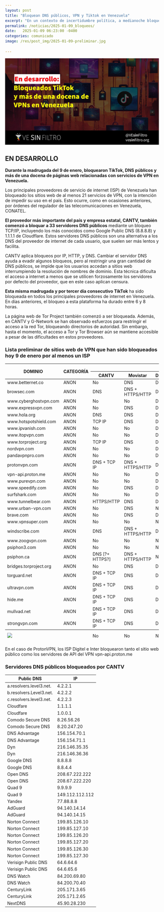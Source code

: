 ```yaml
---
layout: post
title: "Bloquean DNS públicos, VPN y Tiktok en Venezuela"
excerpt: "En un contexto de incertidumbre política, a medianoche bloquearon TikTok, DNS públicos y más de una docena de páginas web relacionadas con servicios de VPN en Venezuela."
permalink: /noticias/2025-01-09_bloqueos/
date:   2025-01-09 06:23:00 -0400
categories: comunicado
image: /res/post_img/2025-01-09-preliminar.jpg

---
```

<p class="cover"><img class="" src="/res/post_img/2025-01-09-preliminar.jpg"></p>


## EN DESARROLLO

**Durante la madrugada del 9 de enero, bloquearon TikTok, DNS públicos y más de una docena de páginas web relacionadas con servicios de VPN en Venezuela.**

Los principales proveedores de servicio de internet (ISP) de Venezuela han bloqueado los sitios web de al menos 21 servicios de VPN, con la intención de impedir su uso en el país. Esto ocurre, como en ocasiones anteriores, por órdenes del regulador de las telecomunicaciones en Venezuela, CONATEL.

**El proveedor más importante del país y empresa estatal, CANTV, también comenzó a bloquar a 33 servidores DNS públicos** mediante un bloqueo TCP/IP, incluyendo los más conocidos como Google Public DNS (8.8.8.8) y 1.1.1.1 de Cloudflare. Estos servidores DNS públicos son una alternativa a los DNS del proveedor de internet de cada usuario, que suelen ser más lentos y facilita.

CANTV aplica bloqueos por IP, HTTP, y DNS. Cambiar el servidor DNS ayuda a evadir algunos bloqueos, pero al restringir una gran cantidad de DNS públicos, se impide que los usuarios accedan a sitios web interrumpiendo la resolución de nombres de dominio. Esta técnica dificulta el acceso a internet a menos que se utilicen forzosamente los servidores por defecto del proveedor, que en este caso aplican censura. 

**Esta misma madrugada y por tercer día consecutivo TikTok** ha sido bloqueada en todos los principales proveedores de internet en Venezuela. En días anteriores, el bloqueo a esta plataforma ha durado entre 6 y 8 horas.

La página web de Tor Project también comenzó a ser bloqueada. Además, en CANTV y G-Network se han observado esfuerzos para restringir el acceso a la red Tor, bloqueando directorios de autoridad. Sin embargo, hasta el momento, el acceso a Tor y Tor Browser aún se mantiene accesible a pesar de las dificultades en estos proveedores.

### Lista preliminar de sitios web de VPN que han sido bloqueados hoy 9 de enero por al menos un ISP
<div class="table-responsive">
<table class="blocklist">
    <thead>
        <tr>
        <th rowspan="2"><strong>DOMINIO</strong></th>
        <th rowspan="2"><strong>CATEGORÍA</strong></th>
        <th colspan="8"><strong>Mecanismo de Bloqueo por ISP</strong></th>
        </tr>
        <tr>
        <th><strong>CANTV</strong></th>
        <th><strong>Movistar</strong></th>
        <th><strong>Digitel</strong></th>
        <th><strong>Inter</strong></th>
        <th><strong>Netuno</strong></th>
        <th><strong>Supercable</strong></th>
        <th><strong>Airtek</strong></th>
        <th><strong>G-Network</strong></th>
        </tr>
    </thead>
        <tbody>
            <tr>
    <tr>
        <td>www.betternet.co</td>
        <td>ANON</td>
        <td class="accesible">No</td>
        <td class="partial">DNS</td>
        <td class="partial">DNS</td>
        <td class="partial">DNS</td>
        <td class="partial">DNS</td>
        <td class="accesible">No</td>
        <td class="block">HTTPS/HTTP</td>
        <td class="partial">DNS</td>
    </tr>
    <tr>
        <td>browsec.com</td>
        <td>ANON</td>
        <td class="partial">DNS</td>
        <td class="http-dns">DNS + HTTPS/HTTP</td>
        <td class="partial">DNS</td>
        <td class="partial">DNS</td>
        <td class="partial">DNS</td>
        <td class="accesible">No</td>
        <td class="block">HTTPS/HTTP</td>
        <td class="partial">DNS</td>
    </tr>
    <tr>
        <td>www.cyberghostvpn.com</td>
        <td>ANON</td>
        <td class="accesible">No</td>
        <td class="accesible">No</td>
        <td class="partial">DNS</td>
        <td class="accesible">No</td>
        <td class="accesible">No</td>
        <td class="accesible">No</td>
        <td class="accesible">No</td>
        <td class="partial">DNS</td>
    </tr>
    <tr>
        <td>www.expressvpn.com</td>
        <td>ANON</td>
        <td class="accesible">No</td>
        <td class="partial">DNS</td>
        <td class="partial">DNS</td>
        <td class="partial">DNS</td>
        <td class="partial">DNS</td>
        <td class="accesible">No</td>
        <td class="block">HTTPS/HTTP</td>
        <td class="partial">DNS</td>
    </tr>
    <tr>
        <td>www.hola.org</td>
        <td>ANON</td>
        <td class="partial">DNS</td>
        <td class="partial">DNS</td>
        <td class="partial">DNS</td>
        <td class="partial">DNS</td>
        <td class="accesible">No</td>
        <td class="accesible">No</td>
        <td class="block">HTTPS/HTTP</td>
        <td class="partial">DNS</td>
    </tr>
    <tr>
        <td>www.hotspotshield.com</td>
        <td>ANON</td>
        <td class="http-dns">TCP IP</td>
        <td class="partial">DNS</td>
        <td class="partial">DNS</td>
        <td class="partial">DNS</td>
        <td class="accesible">No</td>
        <td class="partial">DNS</td>
        <td class="block">HTTPS/HTTP</td>
        <td class="partial">DNS</td>
    </tr>
    <tr>
        <td>www.ipvanish.com</td>
        <td>ANON</td>
        <td class="accesible">No</td>
        <td class="accesible">No</td>
        <td class="partial">DNS</td>
        <td class="accesible">No</td>
        <td class="accesible">No</td>
        <td class="accesible">No</td>
        <td class="accesible">No</td>
        <td class="partial">DNS</td>
    </tr>
    <tr>
        <td>www.itopvpn.com</td>
        <td>ANON</td>
        <td class="accesible">No</td>
        <td class="accesible">No</td>
        <td class="partial">DNS</td>
        <td class="partial">DNS</td>
        <td class="partial">DNS</td>
        <td class="accesible">No</td>
        <td class="block">HTTPS/HTTP</td>
        <td class="partial">DNS</td>
    </tr>
    <tr>
        <td>www.torproject.org</td>
        <td>ANON</td>
        <td class="http-dns">TCP IP</td>
        <td class="partial">DNS</td>
        <td class="partial">DNS</td>
        <td class="partial">DNS</td>
        <td class="partial">DNS</td>
        <td class="partial">DNS</td>
        <td class="block">HTTPS/HTTP</td>
        <td class="partial">DNS</td>
    </tr>
    <tr>
        <td>nordvpn.com</td>
        <td>ANON</td>
        <td class="accesible">No</td>
        <td class="accesible">No</td>
        <td class="partial">DNS</td>
        <td class="accesible">No</td>
        <td class="accesible">No</td>
        <td class="accesible">No</td>
        <td class="accesible">No</td>
        <td class="partial">DNS</td>
    </tr>
    <tr>
        <td>pandavpnpro.com</td>
        <td>ANON</td>
        <td class="accesible">No</td>
        <td class="accesible">No</td>
        <td class="partial">DNS</td>
        <td class="accesible">No</td>
        <td class="accesible">No</td>
        <td class="accesible">No</td>
        <td class="accesible">No</td>
        <td class="partial">DNS</td>
    </tr>
    <tr>
        <td>protonvpn.com</td>
        <td>ANON</td>
        <td class="http-dns">DNS + TCP IP</td>
        <td class="http-dns">DNS +  HTTPS/HTTP</td>
        <td class="partial">DNS</td>
        <td class="partial">DNS</td>
        <td class="partial">DNS</td>
        <td class="partial">DNS</td>
        <td class="block">HTTPS/HTTP</td>
        <td class="http-dns">DNS + TCP IP</td>
    </tr>
    <tr>
        <td>vpn-api.proton.me</td>
        <td>ANON</td>
        <td class="accesible">No</td>
        <td class="accesible">No</td>
        <td class="partial">DNS</td>
        <td class="partial">DNS</td>
        <td class="accesible">No</td>
        <td class="accesible">No</td>
        <td class="accesible">No</td>
        <td class="http-dns">TCP IP</td>
    </tr>
    <tr>
        <td>www.purevpn.com</td>
        <td>ANON</td>
        <td class="accesible">No</td>
        <td class="accesible">No</td>
        <td class="partial">DNS</td>
        <td class="accesible">No</td>
        <td class="accesible">No</td>
        <td class="accesible">No</td>
        <td class="accesible">No</td>
        <td class="partial">DNS</td>
    </tr>
    <tr>
        <td>www.speedify.com</td>
        <td>ANON</td>
        <td class="accesible">No</td>
        <td class="partial">DNS</td>
        <td class="partial">DNS</td>
        <td class="partial">DNS</td>
        <td class="partial">DNS</td>
        <td class="accesible">No</td>
        <td class="accesible">No</td>
        <td class="accesible">No</td>
    </tr>
    <tr>
        <td>surfshark.com</td>
        <td>ANON</td>
        <td class="accesible">No</td>
        <td class="accesible">No</td>
        <td class="partial">DNS</td>
        <td class="partial">DNS</td>
        <td class="partial">DNS</td>
        <td class="partial">DNS</td>
        <td class="accesible">No</td>
        <td class="partial">DNS</td>
    </tr>
    <tr>
        <td>www.tunnelbear.com</td>
        <td>ANON</td>
        <td class="block">HTTPS/HTTP</td>
        <td class="partial">DNS</td>
        <td class="partial">DNS</td>
        <td class="partial">DNS</td>
        <td class="partial">DNS</td>
        <td class="partial">DNS</td>
        <td class="block">HTTPS/HTTP</td>
        <td class="partial">DNS</td>
    </tr>
    <tr>
        <td>www.urban-vpn.com</td>
        <td>ANON</td>
        <td class="accesible">No</td>
        <td class="partial">DNS</td>
        <td class="accesible">No</td>
        <td class="partial">DNS</td>
        <td class="partial">DNS</td>
        <td class="accesible">No</td>
        <td class="block">HTTPS/HTTP</td>
        <td class="partial">DNS</td>
    </tr>
    <tr>
        <td>brave.com</td>
        <td>ANON</td>
        <td class="accesible">No</td>
        <td class="partial">DNS</td>
        <td class="partial">DNS</td>
        <td class="partial">DNS</td>
        <td class="partial">DNS</td>
        <td class="partial">DNS</td>
        <td class="block">HTTPS/HTTP</td>
        <td class="partial">DNS</td>
    </tr>
    <tr>
        <td>www.vpnsuper.com</td>
        <td>ANON</td>
        <td class="accesible">No</td>
        <td class="accesible">No</td>
        <td class="accesible">No</td>
        <td class="accesible">No</td>
        <td class="accesible">No</td>
        <td class="accesible">No</td>
        <td class="accesible">No</td>
        <td class="partial">DNS</td>
    </tr>
    <tr>
        <td>windscribe.com</td>
        <td>ANON</td>
        <td class="partial">DNS</td>
        <td class="http-dns">DNS + HTTPS/HTTP</td>
        <td class="partial">DNS</td>
        <td class="partial">DNS</td>
        <td class="partial">DNS</td>
        <td class="partial">DNS</td>
        <td class="block">HTTPS/HTTP</td>
        <td class="partial">DNS</td>
    </tr>
    <tr>
        <td>www.zoogvpn.com</td>
        <td>ANON</td>
        <td class="accesible">No</td>
        <td class="accesible">No</td>
        <td class="accesible">No</td>
        <td class="partial">DNS</td>
        <td class="partial">DNS</td>
        <td class="accesible">No</td>
        <td class="block">HTTPS/HTTP</td>
        <td class="accesible">No</td>
    </tr>
    <tr>
        <td>psiphon3.com</td>
        <td>ANON</td>
        <td class="accesible">No</td>
        <td class="accesible">No</td>
        <td class="accesible">No</td>
        <td class="accesible">No</td>
        <td class="accesible">No</td>
        <td class="accesible">No</td>
        <td class="accesible">No</td>
        <td class="accesible">No</td>
    </tr>
    <tr>
        <td>psiphon.ca</td>
        <td>ANON</td>
        <td>DNS [?+ HTTPS?]</td>
        <td class="http-dns">DNS + HTTPS/HTTP</td>
        <td class="accesible">No</td>
        <td class="partial">DNS</td>
        <td class="partial">DNS</td>
        <td class="partial">DNS</td>
        <td class="block">HTTPS/HTTP</td>
        <td class="accesible">No</td>
    </tr>
    <tr>
        <td>bridges.torproject.org</td>
        <td>ANON</td>
        <td class="accesible">No</td>
        <td class="partial">DNS</td>
        <td class="partial">DNS</td>
        <td class="partial">DNS</td>
        <td class="partial">DNS</td>
        <td class="partial">DNS</td>
        <td class="accesible">No</td>
        <td class="partial">DNS</td>
    </tr>
    <tr>
        <td>torguard.net</td>
        <td>ANON</td>
        <td class="http-dns">DNS + TCP IP</td>
        <td class="partial">DNS</td>
        <td class="partial">DNS</td>
        <td class="partial">DNS</td>
        <td class="partial">DNS</td>
        <td class="partial">DNS</td>
        <td class="block">HTTPS/HTTP</td>
        <td class="partial">DNS</td>
    </tr>
    <tr>
        <td>ultravpn.com</td>
        <td>ANON</td>
        <td class="http-dns">DNS + TCP IP</td>
        <td class="partial">DNS</td>
        <td class="partial">DNS</td>
        <td class="partial">DNS</td>
        <td class="partial">DNS</td>
        <td class="partial">DNS</td>
        <td class="block">HTTPS/HTTP</td>
        <td class="partial">DNS</td>
    </tr>
    <tr>
        <td>hide.me</td>
        <td>ANON</td>
        <td class="http-dns">DNS + TCP IP</td>
        <td class="partial">DNS</td>
        <td class="partial">DNS</td>
        <td class="partial">DNS</td>
        <td class="partial">DNS</td>
        <td class="partial">DNS</td>
        <td class="block">HTTPS/HTTP</td>
        <td class="partial">DNS</td>
    </tr>
    <tr>
        <td>mullvad.net</td>
        <td>ANON</td>
        <td class="http-dns">DNS + TCP IP</td>
        <td class="partial">DNS</td>
        <td class="partial">DNS</td>
        <td class="partial">DNS</td>
        <td class="partial">DNS</td>
        <td class="partial">DNS</td>
        <td class="block">HTTPS/HTTP</td>
        <td class="partial">DNS</td>
    </tr>
    <tr>
        <td>strongvpn.com</td>
        <td>ANON</td>
        <td class="http-dns">DNS + TCP IP</td>
        <td class="partial">DNS</td>
        <td class="partial">DNS</td>
        <td class="partial">DNS</td>
        <td class="partial">DNS</td>
        <td class="partial">DNS</td>
        <td class="block">HTTPS/HTTP</td>
        <td class="partial">DNS</td>
    </tr>
            </tr>
        </tbody>
    <tfoot>
      <tr>
        <td colspan="2"><img src="/res/VeSinFiltro-long.svg" /></td>
        <td class="accesible">No</td>
        <td class="accesible">No</td>
        <td class="accesible">No</td>
        <td class="accesible">No</td>
        <td class="accesible">No</td>
        <td class="accesible">No</td>
        <td class="accesible">No</td>
        <td class="social">@VEsinFiltro<br> vesinfiltro.com</td>
        </tr>
</tfoot>
</table>
</div>



En el caso de ProtonVPN, los ISP Digitel e Inter bloquearon tanto el sitio web público como los servidores de API del VPN vpn-api.proton.me

### Servidores DNS públicos bloqueados por CANTV

| Public DNS              | IP              |
|--|--|
| a.resolvers.level3.net. | 4.2.2.1         |
| b.resolvers.Level3.net. | 4.2.2.2         |
| c.resolvers.level3.net. | 4.2.2.3         |
| Cloudfare               | 1.1.1.1         |
| Cloudfare               | 1.0.0.1         |
| Comodo Secure DNS       | 8.26.56.26      |
| Comodo Secure DNS       | 8.20.247.20     |
| DNS Advantage           | 156.154.70.1    |
| DNS Advantage           | 156.154.71.1    |
| Dyn                     | 216.146.35.35   |
| Dyn                     | 216.146.36.36   |
| Google DNS              | 8.8.8.8         |
| Google DNS              | 8.8.4.4         |
| Open DNS                | 208.67.222.222  |
| Open DNS                | 208.67.222.220  |
| Quad 9                  | 9.9.9.9         |
| Quad 9                  | 149.112.112.112 |
| Yandex                  | 77.88.8.8       |
| AdGuard | 94.140.14.14 |
| AdGuard | 94.140.14.15 |
| Norton Connect          | 199.85.126.10 |
| Norton Connect          | 199.85.127.10 |
| Norton Connect          | 199.85.126.20 |
| Norton Connect          | 199.85.127.20 |
| Norton Connect          | 199.85.126.30 |
| Norton Connect          | 199.85.127.30 |
| Verisign Public DNS	| 64.6.64.6 |
| Verisign Public DNS	| 64.6.65.6 |
| DNS Watch	| 84.200.69.80 |
| DNS Watch	| 84.200.70.40 |
| CenturyLink	| 205.171.3.65 |
| CenturyLink |	205.171.2.65 |
| NextDNS |	45.90.28.230 |
